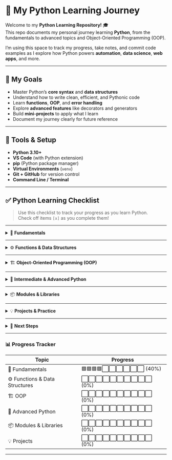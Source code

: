 # 🐍 My Python Learning Journey

Welcome to my **Python Learning Repository!** 🎓  
This repo documents my personal journey learning **Python**, from the fundamentals to advanced topics and Object-Oriented Programming (OOP).  

I’m using this space to track my progress, take notes, and commit code examples as I explore how Python powers **automation**, **data science**, **web apps**, and more.

---

## 🎯 My Goals

- Master Python’s **core syntax** and **data structures**  
- Understand how to write clean, efficient, and Pythonic code  
- Learn **functions**, **OOP**, and **error handling**  
- Explore **advanced features** like decorators and generators  
- Build **mini-projects** to apply what I learn  
- Document my journey clearly for future reference  

---

## 🧰 Tools & Setup

- **Python 3.10+**
- **VS Code** (with Python extension)
- **pip** (Python package manager)
- **Virtual Environments** (`venv`)
- **Git + GitHub** for version control
- **Command Line / Terminal**

---

## ✅ Python Learning Checklist

> Use this checklist to track your progress as you learn Python.  
> Check off items `[x]` as you complete them!

---

<details>
<summary>🧩 <strong>Fundamentals</strong></summary>

- [x] Installing Python and setting up VS Code  
- [x] Running your first Python program (`print("Hello, World!")`)  
- [x] Variables and Data Types  
- [x] Basic Operators and Expressions  
- [x] User Input (`input()`)  
- [x] Conditional Statements (`if`, `elif`, `else`)  
- [x] Loops (`for`, `while`)  
- [ ] Type Conversion and Casting  
- [ ] Comments and Code Style (PEP 8)  

</details>

---

<details>
<summary>⚙️ <strong>Functions & Data Structures</strong></summary>

- [x] Defining and calling functions  
- [x] Parameters and return values  
- [ ] Default and keyword arguments  
- [ ] Lists and list operations  
- [ ] Tuples, Sets, and Dictionaries  
- [ ] List comprehensions  
- [ ] Nested data structures  
- [x] Practical mini-project: **Simple Calculator**  

</details>

---

<details>
<summary>🏗️ <strong>Object-Oriented Programming (OOP)</strong></summary>

- [ ] Classes and objects  
- [ ] `__init__` constructor  
- [ ] Instance vs class variables  
- [ ] Methods and attributes  
- [ ] Inheritance and polymorphism  
- [ ] Encapsulation and abstraction  
- [ ] Practical mini-project: **Bank Account Simulator**  

</details>

---

<details>
<summary>🧠 <strong>Intermediate & Advanced Python</strong></summary>

- [ ] Error handling (`try`, `except`, `finally`)  
- [ ] File handling (`open`, `read`, `write`)  
- [ ] Lambda functions  
- [ ] Map, Filter, Reduce  
- [ ] Decorators  
- [ ] Generators and Iterators  
- [ ] Context Managers (`with` statement)  
- [ ] Regular Expressions (`re` module)  

</details>

---

<details>
<summary>📦 <strong>Modules & Libraries</strong></summary>

- [ ] Importing modules (`import`, `from ... import`)  
- [ ] Working with `os`, `sys`, and `json`  
- [ ] Installing external packages with `pip`  
- [ ] Virtual environments (`venv`)  
- [ ] Using popular libraries (`requests`, `datetime`, `math`)  

</details>

---

<details>
<summary>💡 <strong>Projects & Practice</strong></summary>

- [ ] Number Guessing Game  
- [ ] File Organizer Script  
- [ ] To-Do List (CLI app)  
- [ ] Temperature Converter  
- [ ] Simple API Data Fetcher  
- [ ] Mini Quiz App  

</details>

---

<details>
<summary>🚀 <strong>Next Steps</strong></summary>

- [ ] Learn Python for **Web Development** (Flask / Django)  
- [ ] Explore **Data Science** (NumPy, Pandas, Matplotlib)  
- [ ] Automate tasks with Python scripts  
- [ ] Build personal projects and contribute to open source  

</details>

---

### 📊 Progress Tracker

| Topic | Progress |
|--------|-----------|
| 🧩 Fundamentals | 🟩🟩🟩🟩⬜⬜⬜⬜⬜⬜ (40%) |
| ⚙️ Functions & Data Structures | ⬜⬜⬜⬜⬜⬜⬜⬜⬜⬜ (0%) |
| 🏗️ OOP | ⬜⬜⬜⬜⬜⬜⬜⬜⬜⬜ (0%) |
| 🧠 Advanced Python | ⬜⬜⬜⬜⬜⬜⬜⬜⬜⬜ (0%) |
| 📦 Modules & Libraries | ⬜⬜⬜⬜⬜⬜⬜⬜⬜⬜ (0%) |
| 💡 Projects | ⬜⬜⬜⬜⬜⬜⬜⬜⬜⬜ (0%) |

---


